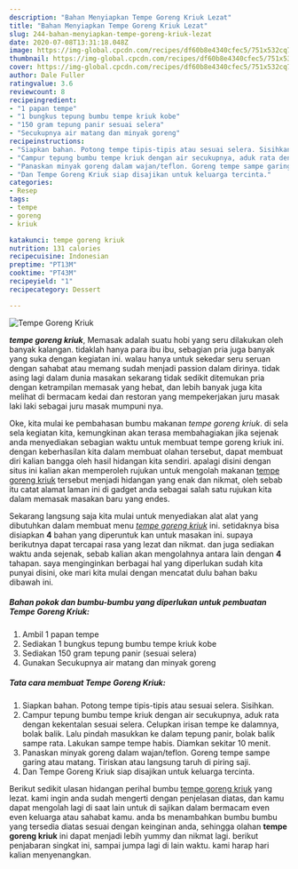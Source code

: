 ```yaml
---
description: "Bahan Menyiapkan Tempe Goreng Kriuk Lezat"
title: "Bahan Menyiapkan Tempe Goreng Kriuk Lezat"
slug: 244-bahan-menyiapkan-tempe-goreng-kriuk-lezat
date: 2020-07-08T13:31:18.048Z
image: https://img-global.cpcdn.com/recipes/df60b8e4340cfec5/751x532cq70/tempe-goreng-kriuk-foto-resep-utama.jpg
thumbnail: https://img-global.cpcdn.com/recipes/df60b8e4340cfec5/751x532cq70/tempe-goreng-kriuk-foto-resep-utama.jpg
cover: https://img-global.cpcdn.com/recipes/df60b8e4340cfec5/751x532cq70/tempe-goreng-kriuk-foto-resep-utama.jpg
author: Dale Fuller
ratingvalue: 3.6
reviewcount: 8
recipeingredient:
- "1 papan tempe"
- "1 bungkus tepung bumbu tempe kriuk kobe"
- "150 gram tepung panir sesuai selera"
- "Secukupnya air matang dan minyak goreng"
recipeinstructions:
- "Siapkan bahan. Potong tempe tipis-tipis atau sesuai selera. Sisihkan."
- "Campur tepung bumbu tempe kriuk dengan air secukupnya, aduk rata dengan kekentalan sesuai selera. Celupkan irisan tempe ke dalamnya, bolak balik. Lalu pindah masukkan ke dalam tepung panir, bolak balik sampe rata. Lakukan sampe tempe habis. Diamkan sekitar 10 menit."
- "Panaskan minyak goreng dalam wajan/teflon. Goreng tempe sampe garing atau matang. Tiriskan atau langsung taruh di piring saji."
- "Dan Tempe Goreng Kriuk siap disajikan untuk keluarga tercinta."
categories:
- Resep
tags:
- tempe
- goreng
- kriuk

katakunci: tempe goreng kriuk 
nutrition: 131 calories
recipecuisine: Indonesian
preptime: "PT13M"
cooktime: "PT43M"
recipeyield: "1"
recipecategory: Dessert

---
```



![Tempe Goreng Kriuk](https://img-global.cpcdn.com/recipes/df60b8e4340cfec5/751x532cq70/tempe-goreng-kriuk-foto-resep-utama.jpg)

<b><i>tempe goreng kriuk</i></b>, Memasak adalah suatu hobi yang seru dilakukan oleh banyak kalangan. tidaklah hanya para ibu ibu, sebagian pria juga banyak yang suka dengan kegiatan ini. walau hanya untuk sekedar seru seruan dengan sahabat atau memang sudah menjadi passion dalam dirinya. tidak asing lagi dalam dunia masakan sekarang tidak sedikit ditemukan pria dengan ketrampilan memasak yang hebat, dan lebih banyak juga kita melihat di bermacam kedai dan restoran yang mempekerjakan juru masak laki laki sebagai juru masak mumpuni nya.

Oke, kita mulai ke pembahasan bumbu makanan <i>tempe goreng kriuk</i>. di sela sela kegiatan kita, kemungkinan akan terasa membahagiakan jika sejenak anda menyediakan sebagian waktu untuk membuat tempe goreng kriuk ini. dengan keberhasilan kita dalam membuat olahan tersebut, dapat membuat diri kalian bangga oleh hasil hidangan kita sendiri. apalagi disini dengan situs ini kalian akan memperoleh rujukan untuk mengolah makanan <u>tempe goreng kriuk</u> tersebut menjadi hidangan yang enak dan nikmat, oleh sebab itu catat alamat laman ini di gadget anda sebagai salah satu rujukan kita dalam memasak masakan baru yang endes.




Sekarang langsung saja kita mulai untuk menyediakan alat alat yang dibutuhkan dalam membuat menu <u><i>tempe goreng kriuk</i></u> ini. setidaknya bisa disiapkan <b>4</b> bahan yang diperuntuk kan untuk masakan ini. supaya berikutnya dapat tercapai rasa yang lezat dan nikmat. dan juga sediakan waktu anda sejenak, sebab kalian akan mengolahnya antara lain dengan <b>4</b> tahapan. saya menginginkan berbagai hal yang diperlukan sudah kita punyai disini, oke mari kita mulai dengan mencatat dulu bahan baku dibawah ini.

<!--inarticleads1-->

##### Bahan pokok dan bumbu-bumbu yang diperlukan untuk pembuatan Tempe Goreng Kriuk:

1. Ambil 1 papan tempe
1. Sediakan 1 bungkus tepung bumbu tempe kriuk kobe
1. Sediakan 150 gram tepung panir (sesuai selera)
1. Gunakan Secukupnya air matang dan minyak goreng




<!--inarticleads2-->

##### Tata cara membuat Tempe Goreng Kriuk:

1. Siapkan bahan. Potong tempe tipis-tipis atau sesuai selera. Sisihkan.
1. Campur tepung bumbu tempe kriuk dengan air secukupnya, aduk rata dengan kekentalan sesuai selera. Celupkan irisan tempe ke dalamnya, bolak balik. Lalu pindah masukkan ke dalam tepung panir, bolak balik sampe rata. Lakukan sampe tempe habis. Diamkan sekitar 10 menit.
1. Panaskan minyak goreng dalam wajan/teflon. Goreng tempe sampe garing atau matang. Tiriskan atau langsung taruh di piring saji.
1. Dan Tempe Goreng Kriuk siap disajikan untuk keluarga tercinta.




Berikut sedikit ulasan hidangan perihal bumbu <u>tempe goreng kriuk</u> yang lezat. kami ingin anda sudah mengerti dengan penjelasan diatas, dan kamu dapat mengolah lagi di saat lain untuk di sajikan dalam bermacam even even keluarga atau sahabat kamu. anda bs menambahkan bumbu bumbu yang tersedia diatas sesuai dengan keinginan anda, sehingga olahan <b>tempe goreng kriuk</b> ini dapat menjadi lebih yummy dan nikmat lagi. berikut penjabaran singkat ini, sampai jumpa lagi di lain waktu. kami harap hari kalian menyenangkan.
